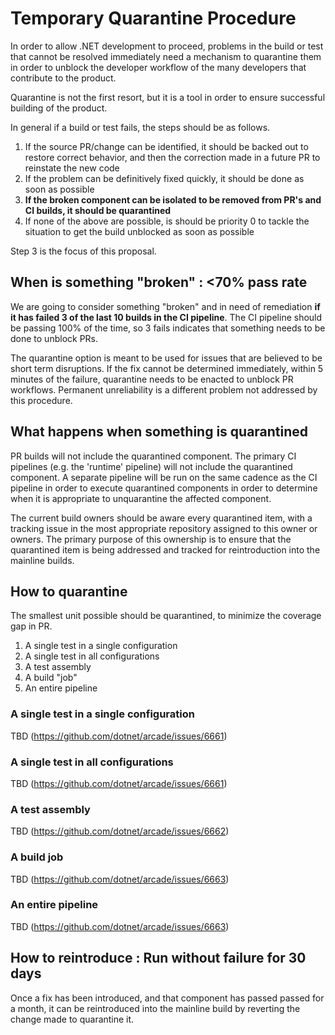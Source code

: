 # Temporary Quarantine Procedure
In order to allow .NET development to proceed, problems in the build or test that cannot be resolved immediately need a mechanism
to quarantine them in order to unblock the developer workflow of the many developers that contribute to the product.

Quarantine is not the first resort, but it is a tool in order to ensure successful building of the product.

In general if a build or test fails, the steps should be as follows.
1. If the source PR/change can be identified, it should be backed out to restore correct behavior, and then the correction made in a future PR to reinstate the new code
2. If the problem can be definitively fixed quickly, it should be done as soon as possible
3. **If the broken component can be isolated to be removed from PR's and CI builds, it should be quarantined**
4. If none of the above are possible, is should be priority 0 to tackle the situation to get the build unblocked as soon as possible

Step 3 is the focus of this proposal.

## When is something "broken" : \<70% pass rate
We are going to consider something "broken" and in need of remediation **if it has failed 3 of the last 10 builds in the CI pipeline**.
The CI pipeline should be passing 100% of the time, so 3 fails indicates that something needs to be done to unblock PRs.

The quarantine option is meant to be used for issues that are believed to be short term disruptions.  If the fix cannot be determined immediately,
within 5 minutes of the failure, quarantine needs to be enacted to unblock PR workflows.
Permanent unreliability is a different problem not addressed by this procedure.

## What happens when something is quarantined
PR builds will not include the quarantined component.
The primary CI pipelines (e.g. the 'runtime' pipeline) will not include the quarantined component.
A separate pipeline will be run on the same cadence as the CI pipeline in order to execute quarantined components in order to determine when
it is appropriate to unquarantine the affected component.

The current build owners should be aware every quarantined item, with a tracking issue in the most appropriate repository assigned to this owner or owners.
The primary purpose of this ownership is to ensure that the quarantined item is being addressed and tracked for reintroduction into the mainline builds.

## How to quarantine
The smallest unit possible should be quarantined, to minimize the coverage gap in PR.

1. A single test in a single configuration
1. A single test in all configurations
1. A test assembly
1. A build "job"
1. An entire pipeline

### A single test in a single configuration
TBD (https://github.com/dotnet/arcade/issues/6661)

### A single test in all configurations
TBD (https://github.com/dotnet/arcade/issues/6661)

### A test assembly
TBD (https://github.com/dotnet/arcade/issues/6662)

### A build job
TBD (https://github.com/dotnet/arcade/issues/6663)

### An entire pipeline
TBD (https://github.com/dotnet/arcade/issues/6663)

## How to reintroduce : Run without failure for 30 days
Once a fix has been introduced, and that component has passed passed for a month, it can be reintroduced into the mainline build by reverting the change
made to quarantine it.
